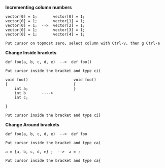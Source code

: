 **Incrementing column numbers**

```
vector[0] = 1;       vector[0] = 1;
vector[0] = 1;       vector[1] = 1;
vector[0] = 1;  -->  vector[2] = 1;
vector[0] = 1;       vector[3] = 1;
vector[0] = 1;       vector[4] = 1;
```
`Put cursor on topmost zero, select column with Ctrl-v, then g Ctrl-a` 

**Change Inside brackets**

```
def foo(a, b, c, d, e)  -->  def foo()
```
`Put cursor inside the bracket and type ci(`


```
void foo()                    void foo()
{                             {
    int a;                    }
    int b       ---->          
    int c;                     
                          
}    
```
`Put cursor inside the bracket and type ci}`


**Change Around brackets**
```
def foo(a, b, c, d, e)  -->  def foo
```
`Put cursor inside the bracket and type ca(`

```
a = {a, b, c, d, e} ;  -->  a = ;
```
`Put cursor inside the bracket and type ca{`





